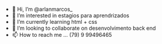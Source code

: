 - 👋 Hi, I’m @arlanmarcos_
- 👀 I’m interested in  estagios para aprendrizados
- 🌱 I’m currently learning  html + css
- 💞️ I’m looking to collaborate on  desenvolvimento back end
- 📫 How to reach me ... (79) 9 99496465

<!---
arlanmarcos/arlanmarcos is a ✨ special ✨ repository because its `README.md` (this file) appears on your GitHub profile.
You can click the Preview link to take a look at your changes.
--->
